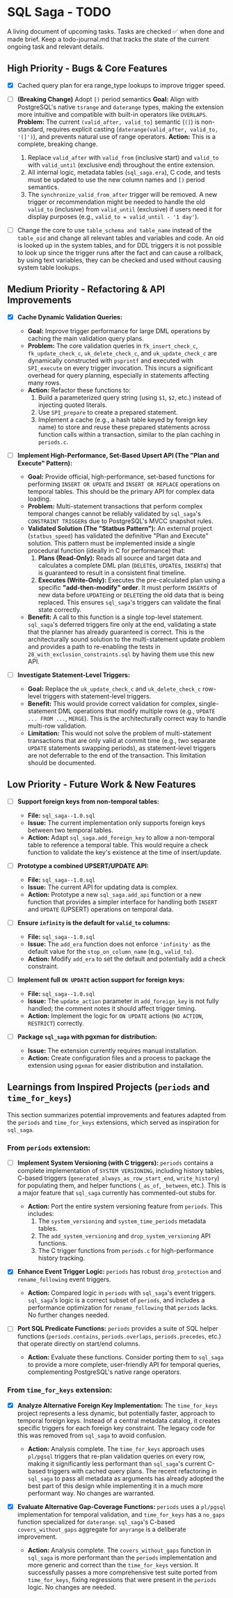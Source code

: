 # SQL Saga - TODO

A living document of upcoming tasks.
Tasks are checked ✅ when done and made brief.
Keep a todo-journal.md that tracks the state of the current ongoing task and relevant details.

## High Priority - Bugs & Core Features

- [x] Cached query plan for era range_type lookups to improve trigger speed.

- [ ] **(Breaking Change)** Adopt `[)` period semantics
  **Goal:** Align with PostgreSQL's native `tsrange` and `daterange` types, making the extension more intuitive and compatible with built-in operators like `OVERLAPS`.
  **Problem:** The current `(valid_after, valid_to]` semantic (`(]`) is non-standard, requires explicit casting (`daterange(valid_after, valid_to, '(]')`), and prevents natural use of range operators.
  **Action:** This is a complete, breaking change.
    1.  Replace `valid_after` with `valid_from` (inclusive start) and `valid_to` with `valid_until` (exclusive end) throughout the entire extension.
    2.  All internal logic, metadata tables (`sql_saga.era`), C code, and tests must be updated to use the new column names and `[)` period semantics.
    3.  The `synchronize_valid_from_after` trigger will be removed. A new trigger or recommendation might be needed to handle the old `valid_to` (inclusive) from `valid_until` (exclusive) if users need it for display purposes (e.g., `valid_to = valid_until - '1 day'`).

- [ ] Change the core to use `table_schema and table_name` instead of the `table_oid` and change all relevant
  tables and variables and code. An oid is looked up in the system tables, and for DDL triggers
  it is not possible to look up since the trigger runs after the fact and can cause a rollback,
  by using text variables, they can be checked and used without causing system table lookups.

## Medium Priority - Refactoring & API Improvements

- [x] **Cache Dynamic Validation Queries:**
  - **Goal:** Improve trigger performance for large DML operations by caching the main validation query plans.
  - **Problem:** The core validation queries in `fk_insert_check_c`, `fk_update_check_c`, `uk_delete_check_c`, and `uk_update_check_c` are dynamically constructed with `psprintf` and executed with `SPI_execute` on every trigger invocation. This incurs a significant overhead for query planning, especially in statements affecting many rows.
  - **Action:** Refactor these functions to:
    1.  Build a parameterized query string (using `$1`, `$2`, etc.) instead of injecting quoted literals.
    2.  Use `SPI_prepare` to create a prepared statement.
    3.  Implement a cache (e.g., a hash table keyed by foreign key name) to store and reuse these prepared statements across function calls within a transaction, similar to the plan caching in `periods.c`.

- [ ] **Implement High-Performance, Set-Based Upsert API (The "Plan and Execute" Pattern):**
  - **Goal:** Provide official, high-performance, set-based functions for performing `INSERT OR UPDATE` and `INSERT OR REPLACE` operations on temporal tables. This should be the primary API for complex data loading.
  - **Problem:** Multi-statement transactions that perform complex temporal changes cannot be reliably validated by `sql_saga`'s `CONSTRAINT TRIGGER`s due to PostgreSQL's MVCC snapshot rules.
  - **Validated Solution (The "Statbus Pattern"):** An external project (`statbus_speed`) has validated the definitive "Plan and Execute" solution. This pattern must be implemented inside a single procedural function (ideally in C for performance) that:
    1.  **Plans (Read-Only):** Reads all source and target data and calculates a complete DML plan (`DELETE`s, `UPDATE`s, `INSERT`s) that is guaranteed to result in a consistent final timeline.
    2.  **Executes (Write-Only):** Executes the pre-calculated plan using a specific **"add-then-modify" order**. It must perform `INSERT`s of new data before `UPDATE`ing or `DELETE`ing the old data that is being replaced. This ensures `sql_saga`'s triggers can validate the final state correctly.
  - **Benefit:** A call to this function is a single top-level statement. `sql_saga`'s deferred triggers fire only at the end, validating a state that the planner has already guaranteed is correct. This is the architecturally sound solution to the multi-statement update problem and provides a path to re-enabling the tests in `28_with_exclusion_constraints.sql` by having them use this new API.

- [ ] **Investigate Statement-Level Triggers:**
  - **Goal:** Replace the `uk_update_check_c` and `uk_delete_check_c` row-level triggers with statement-level triggers.
  - **Benefit:** This would provide correct validation for complex, single-statement DML operations that modify multiple rows (e.g., `UPDATE ... FROM ...`, `MERGE`). This is the architecturally correct way to handle multi-row validation.
  - **Limitation:** This would not solve the problem of multi-statement transactions that are only valid at commit time (e.g., two separate `UPDATE` statements swapping periods), as statement-level triggers are not deferrable to the end of the transaction. This limitation should be documented.

## Low Priority - Future Work & New Features

- [ ] **Support foreign keys from non-temporal tables:**
  - **File:** `sql_saga--1.0.sql`
  - **Issue:** The current implementation only supports foreign keys between two temporal tables.
  - **Action:** Adapt `sql_saga.add_foreign_key` to allow a non-temporal table to reference a temporal table. This would require a check function to validate the key's existence at the time of insert/update.

- [ ] **Prototype a combined UPSERT/UPDATE API:**
  - **File:** `sql_saga--1.0.sql`
  - **Issue:** The current API for updating data is complex.
  - **Action:** Prototype a new `sql_saga.add_api` function or a new function that provides a simpler interface for handling both `INSERT` and `UPDATE` (UPSERT) operations on temporal data.

- [ ] **Ensure `infinity` is the default for `valid_to` columns:**
  - **File:** `sql_saga--1.0.sql`
  - **Issue:** The `add_era` function does not enforce `'infinity'` as the default value for the `stop_on_column_name` (e.g., `valid_to`).
  - **Action:** Modify `add_era` to set the default and potentially add a check constraint.

- [ ] **Implement full `ON UPDATE` action support for foreign keys:**
  - **File:** `sql_saga--1.0.sql`
  - **Issue:** The `update_action` parameter in `add_foreign_key` is not fully handled; the comment notes it should affect trigger timing.
  - **Action:** Implement the logic for `ON UPDATE` actions (`NO ACTION`, `RESTRICT`) correctly.

- [ ] **Package `sql_saga` with pgxman for distribution:**
  - **Issue:** The extension currently requires manual installation.
  - **Action:** Create configuration files and a process to package the extension using `pgxman` for easier distribution and installation.

## Learnings from Inspired Projects (`periods` and `time_for_keys`)

This section summarizes potential improvements and features adapted from the `periods` and `time_for_keys` extensions, which served as inspiration for `sql_saga`.

### From `periods` extension:

- [ ] **Implement System Versioning (with C triggers):** `periods` contains a complete implementation of `SYSTEM VERSIONING`, including history tables, C-based triggers (`generated_always_as_row_start_end`, `write_history`) for populating them, and helper functions (`_as_of`, `_between`, etc.). This is a major feature that `sql_saga` currently has commented-out stubs for.
  - **Action:** Port the entire system versioning feature from `periods`. This includes:
    1.  The `system_versioning` and `system_time_periods` metadata tables.
    2.  The `add_system_versioning` and `drop_system_versioning` API functions.
    3.  The C trigger functions from `periods.c` for high-performance history tracking.

- [x] **Enhance Event Trigger Logic:** `periods` has robust `drop_protection` and `rename_following` event triggers.
  - **Action:** Compared logic in `periods` with `sql_saga`'s event triggers. `sql_saga`'s logic is a correct subset of `periods`, and includes a performance optimization for `rename_following` that `periods` lacks. No further changes needed.

- [ ] **Port SQL Predicate Functions:** `periods` provides a suite of SQL helper functions (`periods.contains`, `periods.overlaps`, `periods.precedes`, etc.) that operate directly on start/end columns.
  - **Action:** Evaluate these functions. Consider porting them to `sql_saga` to provide a more complete, user-friendly API for temporal queries, complementing PostgreSQL's native range operators.

### From `time_for_keys` extension:

- [x] **Analyze Alternative Foreign Key Implementation:** The `time_for_keys` project represents a less dynamic, but potentially faster, approach to temporal foreign keys. Instead of a central metadata catalog, it creates specific triggers for each foreign key constraint. The legacy code for this was removed from `sql_saga` to avoid confusion.
  - **Action:** Analysis complete. The `time_for_keys` approach uses `pl/pgsql` triggers that re-plan validation queries on every row, making it significantly less performant than `sql_saga`'s current C-based triggers with cached query plans. The recent refactoring in `sql_saga` to pass all metadata as arguments has already adopted the best part of this design while implementing it in a much more performant way. No changes are warranted.

- [x] **Evaluate Alternative Gap-Coverage Functions:** `periods` uses a `pl/pgsql` implementation for temporal validation, and `time_for_keys` has a `no_gaps` function specialized for `daterange`. `sql_saga`'s C-based `covers_without_gaps` aggregate for `anyrange` is a deliberate improvement.
  - **Action:** Analysis complete. The `covers_without_gaps` function in `sql_saga` is more performant than the `periods` implementation and more generic and correct than the `time_for_keys` version. It successfully passes a more comprehensive test suite ported from `time_for_keys`, fixing regressions that were present in the `periods` logic. No changes are needed.

